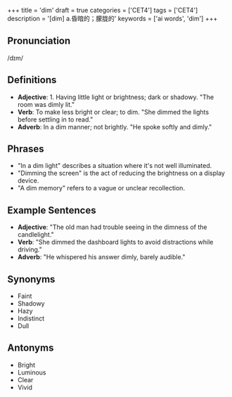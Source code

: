 +++
title = 'dim'
draft = true
categories = ['CET4']
tags = ['CET4']
description = '[dim] a.昏暗的；朦胧的'
keywords = ['ai words', 'dim']
+++

## Pronunciation
/dɪm/

## Definitions
- **Adjective**: 1. Having little light or brightness; dark or shadowy. "The room was dimly lit." 
- **Verb**: To make less bright or clear; to dim. "She dimmed the lights before settling in to read."
- **Adverb**: In a dim manner; not brightly. "He spoke softly and dimly."

## Phrases
- "In a dim light" describes a situation where it's not well illuminated.
- "Dimming the screen" is the act of reducing the brightness on a display device.
- "A dim memory" refers to a vague or unclear recollection.

## Example Sentences
- **Adjective**: "The old man had trouble seeing in the dimness of the candlelight."
- **Verb**: "She dimmed the dashboard lights to avoid distractions while driving."
- **Adverb**: "He whispered his answer dimly, barely audible."

## Synonyms
- Faint
- Shadowy
- Hazy
- Indistinct
- Dull

## Antonyms
- Bright
- Luminous
- Clear
- Vivid
